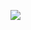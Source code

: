 <a href="https://github.com/dcavalei/Inception/blob/main/resources/subject.pdf" target="_blank"> <img src="https://user-images.githubusercontent.com/80326272/149530815-216c672a-fc25-4519-9fe7-68eaf0b80b91.png" > </a>
